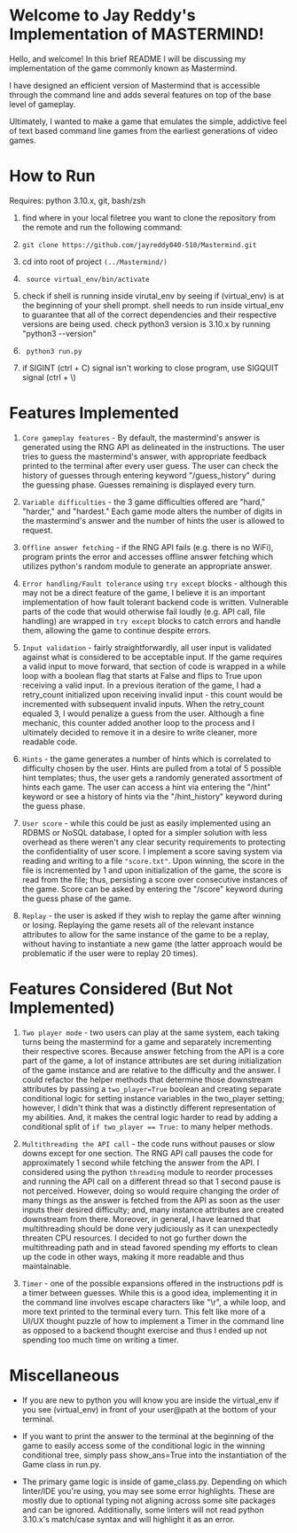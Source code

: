 # Welcome to Jay Reddy's Implementation of MASTERMIND!

Hello, and welcome! In this brief README I will be discussing my implementation of the game commonly known as Mastermind.

I have designed an efficient version of Mastermind that is accessible through the command line and adds several features on top of the base level of gameplay.

Ultimately, I wanted to make a game that emulates the simple, addictive feel of text based command line games from the earliest generations of video games. 


# How to Run

Requires: python 3.10.x, git, bash/zsh

1. find where in your local filetree you want to clone the repository from the remote and run the following command:

2.     git clone https://github.com/jayreddy040-510/Mastermind.git

3. cd into root of project ```(../Mastermind/)```

4.      source virtual_env/bin/activate

5. check if shell is running inside virutal_env by seeing if (virtual_env) is at the beginning of your shell prompt. shell needs to run inside virtual_env to guarantee that all of the correct dependencies and their respective versions are being used. check python3 version is 3.10.x by running "python3 --version"

6.      python3 run.py

7. if SIGINT (ctrl + C) signal isn't working to close program, use SIGQUIT signal (ctrl + \\)

# Features Implemented

1. ```Core gameplay features``` - By default, the mastermind's answer is generated using the RNG API as delineated in the instructions. The user tries to guess the mastermind's answer, with appropriate feedback printed to the terminal after every user guess. The user can check the history of guesses through entering keyword "/guess_history" during the guessing phase. Guesses remaining is displayed every turn.

2. ```Variable difficulties``` - the 3 game difficulties offered are "hard," "harder," and "hardest." Each game mode alters the number of digits in the mastermind's answer and the number of hints the user is allowed to request.

3. ```Offline answer fetching``` - if the RNG API fails (e.g. there is no WiFi), program prints the error and accesses offline answer fetching which utilizes python's random module to generate an appropriate answer.

4. ```Error handling/Fault tolerance``` using ```try except``` blocks - although this may not be a direct feature of the game, I believe it is an important implementation of how fault tolerant backend code is written. Vulnerable parts of the code that would otherwise fail loudly (e.g. API call, file handling) are wrapped in ```try except``` blocks to catch errors and handle them, allowing the game to continue despite errors.

5. ```Input validation``` - fairly straightforwardly, all user input is validated against what is considered to be acceptable input. If the game requires a valid input to move forward, that section of code is wrapped in a while loop with a boolean flag that starts at False and flips to True upon receiving a valid input. In a previous iteration of the game, I had a retry_count initialized upon receiving invalid input - this count would be incremented with subsequent invalid inputs. When the retry_count equaled 3, I would penalize a guess from the user. Although a fine mechanic, this counter added another loop to the process and I ultimately decided to remove it in a desire to write cleaner, more readable code.

6. ```Hints``` - the game generates a number of hints which is correlated to difficulty chosen by the user. Hints are pulled from a total of 5 possible hint templates; thus, the user gets a randomly generated assortment of hints each game. The user can access a hint via entering the "/hint" keyword or see a history of hints via the "/hint_history" keyword during the guess phase.

7. ```User score``` - while this could be just as easily implemented using an RDBMS or NoSQL database, I opted for a simpler solution with less overhead as there weren't any clear security requirements to protecting the confidentiality of user score. I implement a score saving system via reading and writing to a file ```"score.txt"```. Upon winning, the score in the file is incremented by 1 and upon initialization of the game, the score is read from the file; thus, persisting a score over consecutive instances of the game. Score can be asked by entering the "/score" keyword during the guess phase of the game.

8. ```Replay``` - the user is asked if they wish to replay the game after winning or losing. Replaying the game resets all of the relevant instance attributes to allow for the same instance of the game to be a replay, without having to instantiate a new game (the latter approach would be problematic if the user were to replay 20 times).

# Features Considered (But Not Implemented)

1. ```Two player mode``` - two users can play at the same system, each taking turns being the mastermind for a game and separately incrementing their respective scores. Because answer fetching from the API is a core part of the game, a lot of instance attributes are set during initialization of the game instance and are relative to the difficulty and the answer. I could refactor the helper methods that determine those downstream attributes by passing a ```two_player=True``` boolean and creating separate conditional logic for setting instance variables in the two_player setting; however, I didn't think that was a distinctly different representation of my abilities. And, it makes the central logic harder to read by adding a conditional split of ```if two_player == True:``` to many helper methods.

2. ```Multithreading the API call``` - the code runs without pauses or slow downs except for one section. The RNG API call pauses the code for approximately 1 second while fetching the answer from the API. I considered using the python ```threading``` module to reorder processes and running the API call on a different thread so that 1 second pause is not perceived. However, doing so would require changing the order of many things as the answer is fetched from the API as soon as the user inputs their desired difficulty; and, many instance attributes are created downstream from there. Moreover, in general, I have learned that multithreading should be done very judiciously as it can unexpectedly threaten CPU resources. I decided to not go further down the multithreading path and in stead favored spending my efforts to clean up the code in other ways, making it more readable and thus maintainable.

3. ```Timer``` - one of the possible expansions offered in the instructions pdf is a timer between guesses. While this is a good idea, implementing it in the command line involves escape characters like "\r", a while loop, and more text printed to the terminal every turn. This felt like more of a UI/UX thought puzzle of how to implement a Timer in the command line as opposed to a backend thought exercise and thus I ended up not spending too much time on writing a timer.

# Miscellaneous

* If you are new to python you will know you are inside the virtual_env if you see (virtual_env) in front of your user@path at the bottom of your terminal.

* If you want to print the answer to the terminal at the beginning of the game to easily access some of the conditional logic in the winning conditional tree, simply pass show_ans=True into the instantiation of the Game class in run.py.

* The primary game logic is inside of game_class.py. Depending on which linter/IDE you're using, you may see some error highlights. These are mostly due to optional typing not aligning across some site packages and can be ignored. Additionally, some linters will not read python 3.10.x's match/case syntax and will highlight it as an error. 
